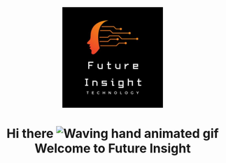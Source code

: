 <br>
<br>
<p align="center">
    <a herf="https://future-insight.blog/">
    <img src="/assets/Logo.jpeg" alt="Future Insight"  width="230px" height="230px">
    </a>
  <br>
</p>

<h1 align="center">
    Hi there
    <img src="https://raw.githubusercontent.com/nixin72/nixin72/master/wave.gif" 
         alt="Waving hand animated gif"
         height="35"
         width="35" />
     Welcome to Future Insight
</h1>
